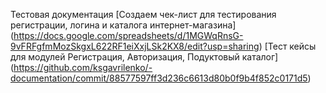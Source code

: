 Тестовая документация
[Создаем чек-лист для тестирования регистрации, логина и каталога интернет-магазина]
(https://docs.google.com/spreadsheets/d/1MGWqRnsG-9vFRFgfmMozSkgxL622RF1eiXxjLSk2KX8/edit?usp=sharing)
[Тест кейсы для модулей Регистрация, Авторизация, Подуктовый каталог]
(https://github.com/ksgavrilenko/-documentation/commit/88577597ff3d236c6613d80b0f9b4f852c0171d5)
